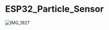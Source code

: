 # ESP32_Particle_Sensor

![IMG_1927](https://user-images.githubusercontent.com/4991664/157887953-a8d181a2-40b2-46ff-a225-000dd5965a45.jpg)
